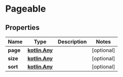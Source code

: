 # Pageable

## Properties
Name | Type | Description | Notes
------------ | ------------- | ------------- | -------------
**page** | [**kotlin.Any**](.md) |  |  [optional]
**size** | [**kotlin.Any**](.md) |  |  [optional]
**sort** | [**kotlin.Any**](.md) |  |  [optional]
